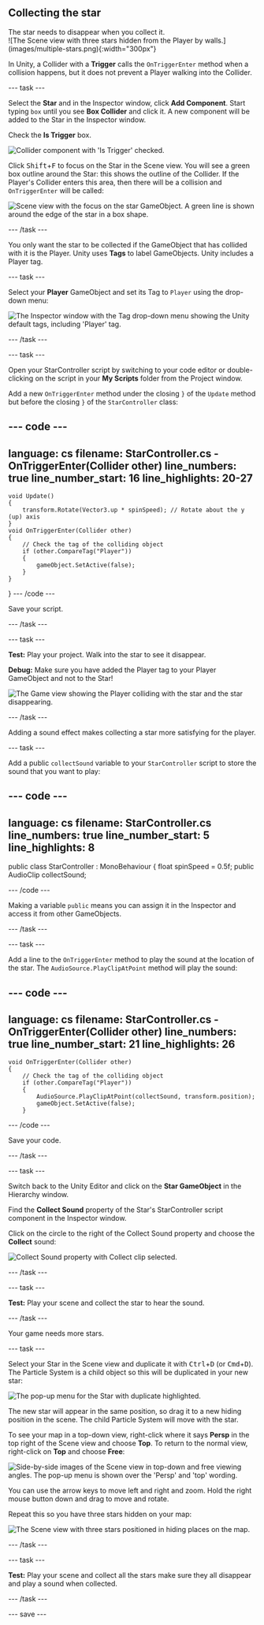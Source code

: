 ## Collecting the star

<div style="display: flex; flex-wrap: wrap">
<div style="flex-basis: 200px; flex-grow: 1; margin-right: 15px;">
The star needs to disappear when you collect it. 
</div>
<div>
![The Scene view with three stars hidden from the Player by walls.](images/multiple-stars.png){:width="300px"}
</div>
</div>

In Unity, a Collider with a **Trigger** calls the `OnTriggerEnter` method when a collision happens, but it does not prevent a Player walking into the Collider. 

--- task ---

Select the **Star** and in the Inspector window, click **Add Component**. Start typing `box` until you see **Box Collider** and click it. A new component will be added to the Star in the Inspector window.

Check the **Is Trigger** box.

![Collider component with 'Is Trigger' checked.](images/collider-trigger.png)

Click <kbd>Shift</kbd>+<kbd>F</kbd> to focus on the Star in the Scene view. You will see a green box outline around the Star: this shows the outline of the Collider. If the Player's Collider enters this area, then there will be a collision and `OnTriggerEnter` will be called: 

![Scene view with the focus on the star GameObject. A green line is shown around the edge of the star in a box shape.](images/collider-star.png)

--- /task ---

You only want the star to be collected if the GameObject that has collided with it is the Player. Unity uses **Tags** to label GameObjects. Unity includes a Player tag.

--- task ---

Select your **Player** GameObject and set its Tag to `Player` using the drop-down menu:

![The Inspector window with the Tag drop-down menu showing the Unity default tags, including 'Player' tag.](images/tag-menu.png)

--- /task ---

--- task ---

Open your StarController script by switching to your code editor or double-clicking on the script in your **My Scripts** folder from the Project window.

Add a new `OnTriggerEnter` method under the closing `}` of the `Update` method but before the closing `}` of the `StarController` class:

--- code ---
---
language: cs
filename: StarController.cs - OnTriggerEnter(Collider other)
line_numbers: true
line_number_start: 16
line_highlights: 20-27
---
    void Update()
    {
        transform.Rotate(Vector3.up * spinSpeed); // Rotate about the y (up) axis
    }
    void OnTriggerEnter(Collider other)
    {
        // Check the tag of the colliding object
        if (other.CompareTag("Player"))
        {
            gameObject.SetActive(false);
        }
    }
}
--- /code ---

Save your script.

--- /task ---

--- task ---

**Test:** Play your project. Walk into the star to see it disappear. 

**Debug:** Make sure you have added the Player tag to your Player GameObject and not to the Star!

![The Game view showing the Player colliding with the star and the star disappearing.](images/collect-star.gif)

--- /task ---

Adding a sound effect makes collecting a star more satisfying for the player. 

--- task ---

Add a public `collectSound` variable to your `StarController` script to store the sound that you want to play:

--- code ---
---
language: cs
filename: StarController.cs
line_numbers: true
line_number_start: 5
line_highlights: 8
---
public class StarController : MonoBehaviour
{
    float spinSpeed = 0.5f;
    public AudioClip collectSound;
    
--- /code ---

Making a variable `public` means you can assign it in the Inspector and access it from other GameObjects.

--- /task ---

--- task ---

Add a line to the `OnTriggerEnter` method to play the sound at the location of the star. The `AudioSource.PlayClipAtPoint` method will play the sound: 

--- code ---
---
language: cs
filename: StarController.cs - OnTriggerEnter(Collider other)
line_numbers: true
line_number_start: 21
line_highlights: 26
---
    void OnTriggerEnter(Collider other)
    {
        // Check the tag of the colliding object
        if (other.CompareTag("Player"))
        {
            AudioSource.PlayClipAtPoint(collectSound, transform.position);
            gameObject.SetActive(false);
        }
--- /code ---

Save your code.

--- /task ---

--- task ---

Switch back to the Unity Editor and click on the **Star GameObject** in the Hierarchy window. 

Find the **Collect Sound** property of the Star's StarController script component in the Inspector window. 

Click on the circle to the right of the Collect Sound property and choose the **Collect** sound:

![Collect Sound property with Collect clip selected.](images/collect-sound-property.png)

--- /task ---

--- task ---

**Test:** Play your scene and collect the star to hear the sound.

--- /task ---

Your game needs more stars.

--- task ---

Select your Star in the Scene view and duplicate it with <kbd>Ctrl</kbd>+<kbd>D</kbd> (or <kbd>Cmd</kbd>+<kbd>D</kbd>). The Particle System is a child object so this will be duplicated in your new star:

![The pop-up menu for the Star with duplicate highlighted.](images/duplicate-star.png)

The new star will appear in the same position, so drag it to a new hiding position in the scene. The child Particle System will move with the star.

To see your map in a top-down view, right-click where it says **Persp** in the top right of the Scene view and choose **Top**. To return to the normal view, right-click on **Top** and choose **Free**:

![Side-by-side images of the Scene view in top-down and free viewing angles. The pop-up menu is shown over the 'Persp' and 'top' wording.](images/different-views.png)

You can use the arrow keys to move left and right and zoom. Hold the right mouse button down and drag to move and rotate. 

Repeat this so you have three stars hidden on your map: 

![The Scene view with three stars positioned in hiding places on the map.](images/3-stars-added.png)

--- /task ---

--- task ---

**Test:** Play your scene and collect all the stars make sure they all disappear and play a sound when collected.

--- /task ---

--- save ---
